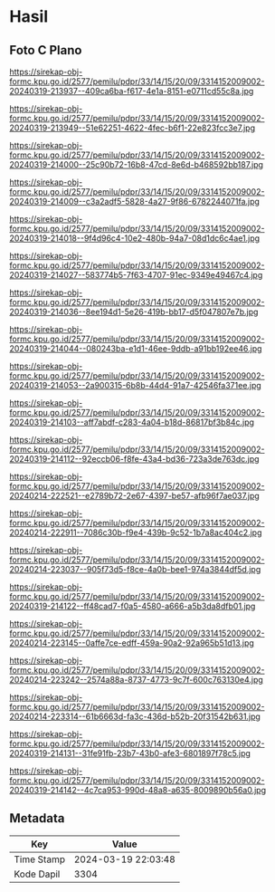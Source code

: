 # Hasil

## Foto C Plano

https://sirekap-obj-formc.kpu.go.id/2577/pemilu/pdpr/33/14/15/20/09/3314152009002-20240319-213937--409ca6ba-f617-4e1a-8151-e0711cd55c8a.jpg

https://sirekap-obj-formc.kpu.go.id/2577/pemilu/pdpr/33/14/15/20/09/3314152009002-20240319-213949--51e62251-4622-4fec-b6f1-22e823fcc3e7.jpg

https://sirekap-obj-formc.kpu.go.id/2577/pemilu/pdpr/33/14/15/20/09/3314152009002-20240319-214000--25c90b72-16b8-47cd-8e6d-b468592bb187.jpg

https://sirekap-obj-formc.kpu.go.id/2577/pemilu/pdpr/33/14/15/20/09/3314152009002-20240319-214009--c3a2adf5-5828-4a27-9f86-6782244071fa.jpg

https://sirekap-obj-formc.kpu.go.id/2577/pemilu/pdpr/33/14/15/20/09/3314152009002-20240319-214018--9f4d96c4-10e2-480b-94a7-08d1dc6c4ae1.jpg

https://sirekap-obj-formc.kpu.go.id/2577/pemilu/pdpr/33/14/15/20/09/3314152009002-20240319-214027--583774b5-7f63-4707-91ec-9349e49467c4.jpg

https://sirekap-obj-formc.kpu.go.id/2577/pemilu/pdpr/33/14/15/20/09/3314152009002-20240319-214036--8ee194d1-5e26-419b-bb17-d5f047807e7b.jpg

https://sirekap-obj-formc.kpu.go.id/2577/pemilu/pdpr/33/14/15/20/09/3314152009002-20240319-214044--080243ba-e1d1-46ee-9ddb-a91bb192ee46.jpg

https://sirekap-obj-formc.kpu.go.id/2577/pemilu/pdpr/33/14/15/20/09/3314152009002-20240319-214053--2a900315-6b8b-44d4-91a7-42546fa371ee.jpg

https://sirekap-obj-formc.kpu.go.id/2577/pemilu/pdpr/33/14/15/20/09/3314152009002-20240319-214103--aff7abdf-c283-4a04-b18d-86817bf3b84c.jpg

https://sirekap-obj-formc.kpu.go.id/2577/pemilu/pdpr/33/14/15/20/09/3314152009002-20240319-214112--92eccb06-f8fe-43a4-bd36-723a3de763dc.jpg

https://sirekap-obj-formc.kpu.go.id/2577/pemilu/pdpr/33/14/15/20/09/3314152009002-20240214-222521--e2789b72-2e67-4397-be57-afb96f7ae037.jpg

https://sirekap-obj-formc.kpu.go.id/2577/pemilu/pdpr/33/14/15/20/09/3314152009002-20240214-222911--7086c30b-f9e4-439b-9c52-1b7a8ac404c2.jpg

https://sirekap-obj-formc.kpu.go.id/2577/pemilu/pdpr/33/14/15/20/09/3314152009002-20240214-223037--905f73d5-f8ce-4a0b-bee1-974a3844df5d.jpg

https://sirekap-obj-formc.kpu.go.id/2577/pemilu/pdpr/33/14/15/20/09/3314152009002-20240319-214122--ff48cad7-f0a5-4580-a666-a5b3da8dfb01.jpg

https://sirekap-obj-formc.kpu.go.id/2577/pemilu/pdpr/33/14/15/20/09/3314152009002-20240214-223145--0affe7ce-edff-459a-90a2-92a965b51d13.jpg

https://sirekap-obj-formc.kpu.go.id/2577/pemilu/pdpr/33/14/15/20/09/3314152009002-20240214-223242--2574a88a-8737-4773-9c7f-600c763130e4.jpg

https://sirekap-obj-formc.kpu.go.id/2577/pemilu/pdpr/33/14/15/20/09/3314152009002-20240214-223314--61b6663d-fa3c-436d-b52b-20f31542b631.jpg

https://sirekap-obj-formc.kpu.go.id/2577/pemilu/pdpr/33/14/15/20/09/3314152009002-20240319-214131--31fe91fb-23b7-43b0-afe3-6801897f78c5.jpg

https://sirekap-obj-formc.kpu.go.id/2577/pemilu/pdpr/33/14/15/20/09/3314152009002-20240319-214142--4c7ca953-990d-48a8-a635-8009890b56a0.jpg


## Metadata

| Key        | Value               |
| ---------- | ------------------- |
| Time Stamp | 2024-03-19 22:03:48 |
| Kode Dapil | 3304                |



